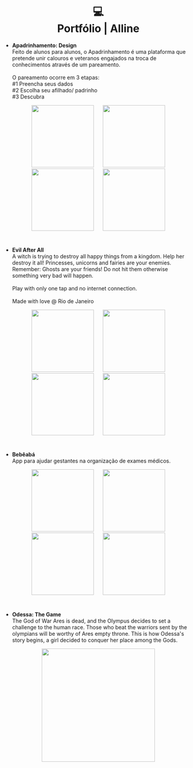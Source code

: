 <h1 align="center">
  💻<br>Portfólio | Alline
</h1>

* **Apadrinhamento: Design**
<br>Feito de alunos para alunos, o Apadrinhamento é uma plataforma que pretende unir calouros e veteranos engajados na troca de conhecimentos através de um pareamento.
<br><br>O pareamento ocorre em 3 etapas:
<br>#1 Preencha seus dados
<br>#2 Escolha seu afilhado/ padrinho
<br>#3 Descubra

<p align="center">
  <img src="https://github.com/user-attachments/assets/01a7f8b7-9434-4014-aa08-3743e5be53d0" width="165px" hspace="10px"/>
  <img src="https://github.com/user-attachments/assets/834be4ae-f0bb-45c3-b235-dcaf3f1cf07e" width="165px" hspace="10px"/>
  <img src="https://github.com/user-attachments/assets/e519dbc9-169a-45df-86fa-548bd1386e9a" width="165px" hspace="10px"/>
  <img src="https://github.com/user-attachments/assets/c6e8be33-c303-400d-b993-04a7e4bbbe4a" width="165px" hspace="10px"/>
</p>

#
* **Evil After All**
<br>A witch is trying to destroy all happy things from a kingdom. Help her destroy it all! Princesses, unicorns and fairies are your enemies. Remember: Ghosts are your friends! Do not hit them otherwise something very bad will happen.
<br><br>Play with only one tap and no internet connection.
<br><br>Made with love @ Rio de Janeiro <br>

<p align="center">
  <img src="https://github.com/user-attachments/assets/19a064d3-9bc5-4a0f-be8b-2f87700e3c84" width="165px" hspace="10px"/>
  <img src="https://github.com/user-attachments/assets/1c3bce18-de0f-412b-8b60-09b6fa6087e5" width="165px" hspace="10px"/>
  <img src="https://github.com/user-attachments/assets/ccee4c42-03e6-4449-90c5-b68be9a319ae" width="165px" hspace="10px"/>
  <img src="https://github.com/user-attachments/assets/05c8ed91-7d43-4802-b3d3-486141859f9f" width="165px" hspace="10px"/>
</p>

#
* **Bebêabá**
<br>App para ajudar gestantes na organização de exames médicos. <br>

<p align="center">
  <img src="https://github.com/user-attachments/assets/41e2b551-105f-4f72-9d3e-bb504dd03d11" width="165px" hspace="10px"/>
  <img src="https://github.com/user-attachments/assets/e1718784-1f84-4941-a2aa-f3d086efc82b" width="165px" hspace="10px"/>
  <img src="https://github.com/user-attachments/assets/61acd66e-fd10-4397-9237-b2b074c854ee" width="165px" hspace="10px"/>
  <img src="https://github.com/user-attachments/assets/c047b149-cd28-4b2f-b93e-ae34bb70d58f" width="165px" hspace="10px"/>
</p>

#

* **Odessa: The Game**
<br>The God of War Ares is dead, and the Olympus decides to set a challenge to the human race. Those who beat the warriors sent by the olympians will be worthy of Ares empty throne. This is how Odessa's story begins, a girl decided to conquer her place among the Gods. <br>

<p align="center">
  <img src="https://github.com/user-attachments/assets/4d66180c-4c6c-4c58-b01a-82d093527340" width="300px"/>
</p>


